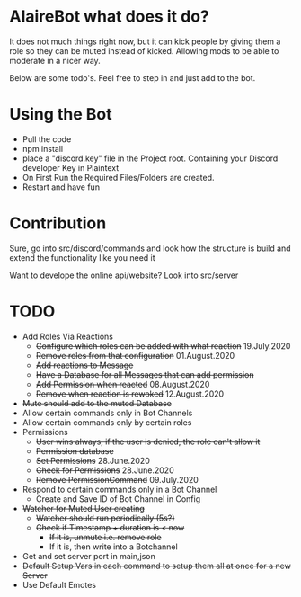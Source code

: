 # AlaireBot what does it do?
It does not much things right now, but it can kick people by giving them a role so they can be muted instead of kicked. Allowing mods to be able to moderate in 
a nicer way.

Below are some todo's. Feel free to step in and just add to the bot. 

# Using the Bot
- Pull the code
- npm install
- place a "discord.key" file in the Project root. Containing your Discord developer Key in Plaintext
- On First Run the Required Files/Folders are created.
- Restart and have fun

# Contribution
Sure, go into src/discord/commands and look how the structure is build and extend the functionality like you need it

Want to develope the online api/website? Look into src/server

# TODO
- Add Roles Via Reactions
    - ~~Configure which roles can be added with what reaction~~ 19.July.2020
    - ~~Remove roles from that configuration~~ 01.August.2020
    - ~~Add reactions to Message~~
    - ~~Have a Database for all Messages that can add permission~~
    - ~~Add Permission when reacted~~ 08.August.2020
    - ~~Remove when reaction is rewoked~~ 12.August.2020
- ~~Mute should add to the muted Database~~
- Allow certain commands only in Bot Channels
- ~~Allow certain commands only by certain roles~~
- Permissions
    - ~~User wins always, if the user is denied, the role can't allow it~~
    - ~~Permission database~~
    - ~~Set Permissions~~ 28.June.2020
    - ~~Check for Permissions~~ 28.June.2020
    - ~~Remove PermissionCommand~~ 09.July.2020
- Respond to certain commands only in a Bot Channel
    - Create and Save ID of Bot Channel in Config
- ~~Watcher for Muted User creating~~
    - ~~Watcher should run periodically (5s?)~~
    - ~~Check if Timestamp + duration is < now~~
        - ~~If it is, unmute i.e. remove role~~
        - If it is, then write into a Botchannel
- Get and set server port in main,json
- ~~Default Setup Vars in each command to setup them all at once for a new Server~~
- Use Default Emotes
